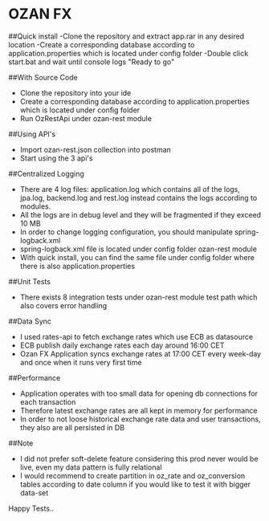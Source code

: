 # OZAN FX

##Quick install
-Clone the repository and extract app.rar in any desired location
-Create a corresponding database according to application.properties which is located under config folder
-Double click start.bat and wait until console logs "Ready to go"

##With Source Code
- Clone the repository into your ide
- Create a corresponding database according to application.properties which is located under config folder
- Run OzRestApi under ozan-rest module

##Using API's
- Import ozan-rest.json collection into postman
- Start using the 3 api's

##Centralized Logging
- There are 4 log files: application.log which contains all of the logs, jpa.log, backend.log and rest.log instead contains the logs according to modules.
- All the logs are in debug level and they will be fragmented if they exceed 10 MB
- In order to change logging configuration, you should manipulate spring-logback.xml
- spring-logback.xml file is located under config folder ozan-rest module
- With quick install, you can find the same file under config folder where there is also application.properties

##Unit Tests
- There exists 8 integration tests under ozan-rest module test path which also covers error handling

##Data Sync
- I used rates-api to fetch exchange rates which use ECB as datasource
- ECB publish daily exchange rates each day around 16:00 CET
- Ozan FX Application syncs exchange rates at 17:00 CET every week-day and once when it runs very first time

##Performance
- Application operates with too small data for opening db connections for each transaction
- Therefore latest exchange rates are all kept in memory for performance
- In order to not loose historical exchange rate data and user transactions, they also are all persisted in DB

##Note
- I did not prefer soft-delete feature considering this prod never would be live, even my data pattern is fully relational
- I would recommend to create partition in oz_rate and oz_conversion tables according to date column if you would like to test it with bigger data-set


Happy Tests..